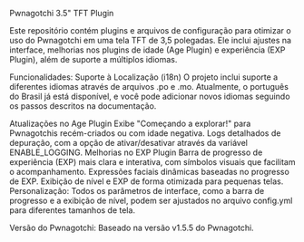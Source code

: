 Pwnagotchi 3.5" TFT Plugin

Este repositório contém plugins e arquivos de configuração para otimizar o uso do Pwnagotchi em uma tela TFT de 3,5 polegadas. Ele inclui ajustes na interface, melhorias nos plugins de idade (Age Plugin) e experiência (EXP Plugin), além de suporte a múltiplos idiomas.

Funcionalidades:
Suporte à Localização (i18n)
O projeto inclui suporte a diferentes idiomas através de arquivos .po e .mo. Atualmente, o português do Brasil já está disponível, e você pode adicionar novos idiomas seguindo os passos descritos na documentação.

Atualizações no Age Plugin
Exibe "Começando a explorar!" para Pwnagotchis recém-criados ou com idade negativa.
Logs detalhados de depuração, com a opção de ativar/desativar através da variável ENABLE_LOGGING.
Melhorias no EXP Plugin
Barra de progresso de experiência (EXP) mais clara e interativa, com símbolos visuais que facilitam o acompanhamento.
Expressões faciais dinâmicas baseadas no progresso de EXP.
Exibição de nível e EXP de forma otimizada para pequenas telas.
Personalização:
Todos os parâmetros de interface, como a barra de progresso e a exibição de nível, podem ser ajustados no arquivo config.yml para diferentes tamanhos de tela.

Versão do Pwnagotchi:
Baseado na versão v1.5.5 do Pwnagotchi.

